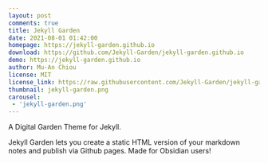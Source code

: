 ```yaml
---
layout: post
comments: true
title: Jekyll Garden
date: 2021-08-01 01:42:00
homepage: https://jekyll-garden.github.io
download: https://github.com/Jekyll-Garden/jekyll-garden.github.io
demo: https://jekyll-garden.github.io
author: Mu-An Chiou
license: MIT
license_link: https://raw.githubusercontent.com/Jekyll-Garden/jekyll-garden.github.io/refs/heads/main/LICENSE
thumbnail: jekyll-garden.png
carousel:
 - 'jekyll-garden.png'
---
```


A Digital Garden Theme for Jekyll.

Jekyll Garden lets you create a static HTML version of your markdown notes and publish via Github pages.
Made for Obsidian users!
